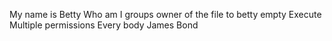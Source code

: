 My name is Betty
Who am I
groups
owner of the file to betty
empty
Execute
Multiple permissions
Every body
James Bond
